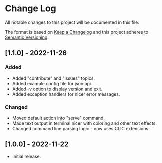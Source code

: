 # Change Log

All notable changes to this project will be documented in this file.

The format is based on [Keep a Changelog](https://keepachangelog.com/) and this project adheres to [Semantic Versioning](https://semver.org/).

## [1.1.0] - 2022-11-26

### Added

- Added "contribute" and  "issues" topics.
- Added example config file for json:api.
- Added -v option to display version and exit.
- Added exception handlers for nicer error messages.

### Changed

- Moved default action into "serve" command.
- Made text output in terminal nicer with coloring and other text effects.
- Changed command line parsing logic  - now uses CLIC extensions.

## [1.0.0] - 2022-11-22

- Initial release.
